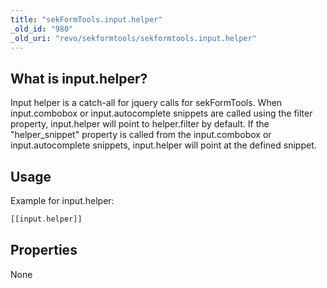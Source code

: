 ```yaml
---
title: "sekFormTools.input.helper"
_old_id: "980"
_old_uri: "revo/sekformtools/sekformtools.input.helper"
---
```


## What is input.helper?

Input helper is a catch-all for jquery calls for sekFormTools. When input.combobox or input.autocomplete snippets are called using the filter property, input.helper will point to helper.filter by default. If the "helper\_snippet" property is called from the input.combobox or input.autocomplete snippets, input.helper will point at the defined snippet.

## Usage

Example for input.helper:

``` php
[[input.helper]]
```

## Properties

None